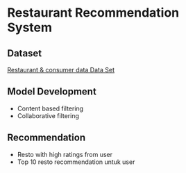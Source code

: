 # Restaurant Recommendation System

## Dataset
[Restaurant & consumer data Data Set](https://archive.ics.uci.edu/ml/datasets/Restaurant+%26+consumer+data)

## Model Development
- Content based filtering
- Collaborative filtering

## Recommendation
- Resto with high ratings from user
- Top 10 resto recommendation untuk user
